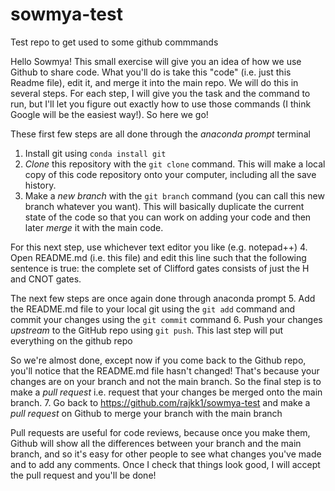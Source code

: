# sowmya-test
Test repo to get used to some github commmands

Hello Sowmya! This small exercise will give you an idea of how we use Github to share code. What you'll do is take this "code" (i.e. just this Readme file), edit it, and merge it into the main repo. We will do this in several steps. For each step, I will give you the task and the command to run, but I'll let you figure out exactly how to use those commands (I think Google will be the easiest way!). So here we go!

These first few steps are all done through the _anaconda prompt_ terminal
1. Install git using `conda install git`
2. _Clone_ this repository with the `git clone` command. This will make a local copy of this code repository onto your computer, including all the save history.
3. Make a _new branch_ with the `git branch` command (you can call this new branch whatever you want). This will basically duplicate the current state of the code so that you can work on adding your code and then later _merge_ it with the main code.

For this next step, use whichever text editor you like (e.g. notepad++)
4. Open README.md (i.e. this file) and edit this line such that the following sentence is true: the complete set of Clifford gates consists of just the H and CNOT gates.  

The next few steps are once again done through anaconda prompt
5. Add the README.md file to your local git using the `git add` command and commit your changes using the `git commit` command
6. Push your changes _upstream_ to the GitHub repo using `git push`. This last step will put everything on the github repo

So we're almost done, except now if you come back to the Github repo, you'll notice that the README.md file hasn't changed! That's because your changes are on your branch and not the main branch. So the final step is to make a _pull request_ i.e. request that your changes be merged onto the main branch.
7. Go back to https://github.com/rajkk1/sowmya-test and make a _pull request_ on Github to merge your branch with the main branch

Pull requests are useful for code reviews, because once you make them, Github will show all the differences between your branch and the main branch, and so it's easy for other people to see what changes you've made and to add any comments. Once I check that things look good, I will accept the pull request and you'll be done!


